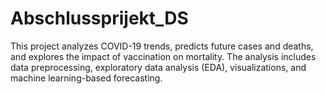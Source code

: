 # Abschlussprijekt_DS
This project analyzes COVID-19 trends, predicts future cases and deaths, and explores the impact of vaccination on mortality. The analysis includes data preprocessing, exploratory data analysis (EDA), visualizations, and machine learning-based forecasting.
